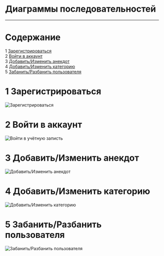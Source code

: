# Диаграммы последовательностей
---

# Содержание
1 [Зарегистрироваться](#reg)  
2 [Войти в аккаунт](#login)  
3 [Добавить/Изменить анекдот](#add_joke)  
4 [Добавить/Изменить категорию](#add_category)  
5 [Забанить/Разбанить пользователя](#ban_user)

<a name="reg"/>

# 1 Зарегистрироваться
![Зарегистрироваться](Sequence.SignUpUML.png)

<a name="login"/>

# 2 Войти в аккаунт
![Войти в учётную записть](Sequence.SignInUML.png)

<a name="add_joke"/>

# 3 Добавить/Изменить анекдот
![Добавить/Изменить анекдот](Sequence.AddJoke.png)

<a name="add_category"/>

# 4 Добавить/Изменить категорию
![Добавить/Изменить категорию](Sequence.CategoryAdd.png)

<a name="ban_user"/>

# 5 Забанить/Разбанить пользователя
![Забанить/Разбанить пользователя](Sequence.BanUser.png)
